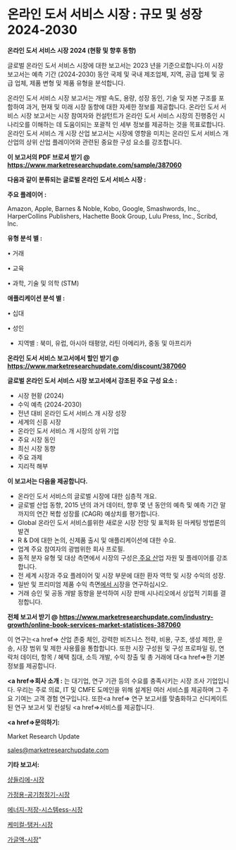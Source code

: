 # 온라인 도서 서비스 시장 : 규모 및 성장 2024-2030

<strong>온라인 도서 서비스 시장 2024 (현황 및 향후 동향)</strong>

글로벌 온라인 도서 서비스 시장에 대한 보고서는 2023 년을 기준으로합니다.이 시장 보고서는 예측 기간 (2024-2030) 동안 국제 및 국내 제조업체, 지역, 공급 업체 및 공급 업체, 제품 변형 및 제품 유형을 분석합니다.

온라인 도서 서비스 시장 보고서는 개발 속도, 용량, 성장 동인, 기술 및 자본 구조를 포함하여 과거, 현재 및 미래 시장 동향에 대한 자세한 정보를 제공합니다. 온라인 도서 서비스 시장 보고서는 시장 참여자와 컨설턴트가 온라인 도서 서비스 시장의 진행중인 시나리오를 이해하는 데 도움이되는 포괄적 인 세부 정보를 제공하는 것을 목표로합니다. 온라인 도서 서비스 개 시장 산업 보고서는 시장에 영향을 미치는 온라인 도서 서비스 개 산업의 상위 산업 플레이어와 관련된 중요한 구성 요소를 강조합니다.



<strong>이 보고서의 PDF 브로셔 받기 @ <a href=https://www.marketresearchupdate.com/sample/387060>https://www.marketresearchupdate.com/sample/387060</a></strong>



<strong>다음과 같이 분류되는 글로벌 온라인 도서 서비스 시장 :</strong>



<strong>주요 플레이어 :</strong>

Amazon, Apple, Barnes & Noble, Kobo, Google, Smashwords, Inc., HarperCollins Publishers, Hachette Book Group, Lulu Press, Inc., Scribd, Inc.



<strong>유형 분석 별 :</strong>

• 거래

• 교육

• 과학, 기술 및 의학 (STM)



<strong>애플리케이션 분석 별 :</strong>

• 십대

• 성인

<ul>
  <li>지역별 : 북미, 유럽, 아시아 태평양, 라틴 아메리카, 중동 및 아프리카</li>
</ul>


<strong>온라인 도서 서비스 보고서에서 할인 받기 @ <a href=https://www.marketresearchupdate.com/discount/387060>https://www.marketresearchupdate.com/discount/387060</a></strong>



<strong>글로벌 온라인 도서 서비스 시장 보고서에서 강조된 주요 구성 요소 :</strong>
<ul>
  <li>시장 현황 (2024)</li>
  <li>수익 예측 (2024-2030)</li>
  <li>전년 대비 온라인 도서 서비스 개 시장 성장</li>
  <li>세계의 신흥 시장</li>
  <li>온라인 도서 서비스 개 시장의 상위 기업</li>
  <li>주요 시장 동인</li>
  <li>최신 시장 동향</li>
  <li>주요 과제</li>
  <li>지리적 해부</li>
</ul>


<strong>이 보고서는 다음을 제공합니다.</strong>
<ul>
  <li>온라인 도서 서비스의 글로벌 시장에 대한 심층적 개요.</li>
  <li>글로벌 산업 동향, 2015 년의 과거 데이터, 향후 몇 년 동안의 예측 및 예측 기간 말까지의 연간 복합 성장률 (CAGR) 예상치를 평가합니다.</li>
  <li>Global 온라인 도서 서비스를위한 새로운 시장 전망 및 표적화 된 마케팅 방법론의 발견</li>
  <li>R &amp; D에 대한 논의, 신제품 출시 및 애플리케이션에 대한 수요.</li>
  <li>업계 주요 참여자의 광범위한 회사 프로필.</li>
  <li>동적 분자 유형 및 대상 측면에서 시장의 구성은<a href=> 주요 산</a>업 자원 및 플레이어를 강조합니다.</li>
  <li>전 세계 시장과 주요 플레이어 및 시장 부문에 대한 환자 역학 및 시장 수익의 성장.</li>
  <li>일반 및 프리미엄 제품 수익 측면<a href=>에서 시</a>장을 연구하십시오.</li>
  <li>거래 승인 및 공동 개발 동향을 분석하여 시장 판매 시나리오에서 상업적 기회를 결정합니다.</li>
</ul>



<strong>전체 보고서 받기 @ <a href=https://www.marketresearchupdate.com/industry-growth/online-book-services-market-statistices-387060>https://www.marketresearchupdate.com/industry-growth/online-book-services-market-statistices-387060</a></strong>

이 연구는<a href=> 산업 존중</a> 체인, 강력한 비즈니스 전략, 비용, 구조, 생성 제한, 운송, 시장 범위 및 제한 사용률을 통합합니다. 또한 시장 구성원 및 구성 프로파일 링, 연락처 데이터, 항목 / 혜택 침대, 소득 개발, 수익 창출 및 총 거래에 대<a href=>한 기본 </a>정보를 제공합니다.



<strong><a href=>회사 소</a>개 :</strong>
는 대기업, 연구 기관 등의 수요를 충족시키는 시장 조사 기업입니다. 우리는 주로 의료, IT 및 CMFE 도메인을 위해 설계된 여러 서비스를 제공하며 그 주요 기여는 고객 경험 연구입니다. 또한<a href=> 연구 보</a>고서를 맞춤화하고 신디케이트 된 연구 보고서 및 컨설팅 <a href=>서비스</a>를 제공합니다.



<strong><a href=>문의하기:</a></strong>

Market Research Update

sales@marketresearchupdate.com



<strong>기타 보고서:</strong>

<a href=https://www.linkedin.com/pulse/샹들리에-시장-경쟁-분석-및-성장-잠재력-2029-survey-spotlight-pro-24-analysis/>샹들리에-시장</a>

<a href=https://www.linkedin.com/pulse/가정용-공기청정기-시장-현재-및-미래-성장-2029-trendsetters-talk-360-analysis-pzlxf/>가정용-공기청정기-시장</a>

<a href=https://www.linkedin.com/pulse/에너지-저장-시스템ess-시장-현재-및-미래-성장-2029-consumer-connection-chronicles-24--rnzhf/>에너지-저장-시스템ess-시장</a>

<a href=https://www.linkedin.com/pulse/케미컬-탱커-시장-세분화-연구-및-목표-고객2030년-survey-savvy-insights-360-analysis-pgobf/>케미컬-탱커-시장</a>

<a href=https://www.linkedin.com/pulse/가글액-시장-세분화-연구-및-목표-고객2030년-market-matrix-musings-analysis-chcsf/>가글액-시장</a>"
